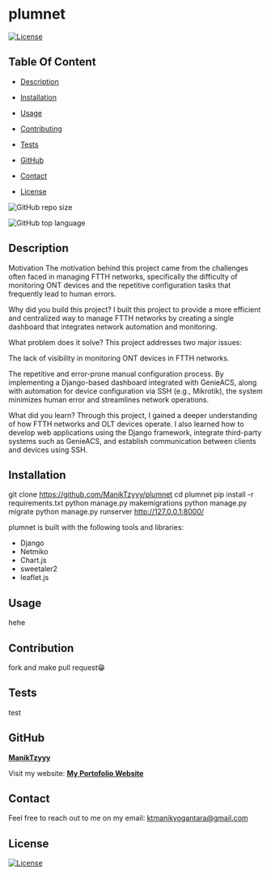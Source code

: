 # plumnet

  [![License](https://img.shields.io/static/v1?label=License&message=MIT&color=blue&?style=plastic&logo=appveyor)](https://opensource.org/license/MIT)



## Table Of Content

- [Description](#description)

- [Installation](#installation)
- [Usage](#usage)
- [Contributing](#contribution)
- [Tests](#tests)
- [GitHub](#github)
- [Contact](#contact)
- [License](#license)




![GitHub repo size](https://img.shields.io/github/repo-size/ManikTzyyy/plumnet?style=plastic)

  ![GitHub top language](https://img.shields.io/github/languages/top/ManikTzyyy/plumnet?style=plastic)



## Description

  Motivation
The motivation behind this project came from the challenges often faced in managing FTTH networks, specifically the difficulty of monitoring ONT devices and the repetitive configuration tasks that frequently lead to human errors.

Why did you build this project?
I built this project to provide a more efficient and centralized way to manage FTTH networks by creating a single dashboard that integrates network automation and monitoring.

What problem does it solve?
This project addresses two major issues:

The lack of visibility in monitoring ONT devices in FTTH networks.

The repetitive and error-prone manual configuration process.
By implementing a Django-based dashboard integrated with GenieACS, along with automation for device configuration via SSH (e.g., Mikrotik), the system minimizes human error and streamlines network operations.

What did you learn?
Through this project, I gained a deeper understanding of how FTTH networks and OLT devices operate. I also learned how to develop web applications using the Django framework, integrate third-party systems such as GenieACS, and establish communication between clients and devices using SSH.











## Installation

git clone https://github.com/ManikTzyyy/plumnet
cd plumnet
pip install -r requirements.txt
python manage.py makemigrations
python manage.py migrate
python manage.py runserver
http://127.0.0.1:8000/





plumnet is built with the following tools and libraries: <ul><li>Django</li><li>Netmiko</li><li>Chart.js</li><li>sweetaler2</li><li>leaflet.js</li></ul>





## Usage
 
hehe





## Contribution
 
fork and make pull request😁





## Tests
 
test






## GitHub

<a href="https://github.com/ManikTzyyy"><strong>ManikTzyyy</a></strong>



<p>Visit my website: <strong><a href="https://manik-porto.vercel.app/">My Portofolio Website</a></strong></p>





## Contact

Feel free to reach out to me on my email:
ktmanikyogantara@gmail.com





## License

[![License](https://img.shields.io/static/v1?label=Licence&message=MIT&color=blue)](https://opensource.org/license/MIT)


